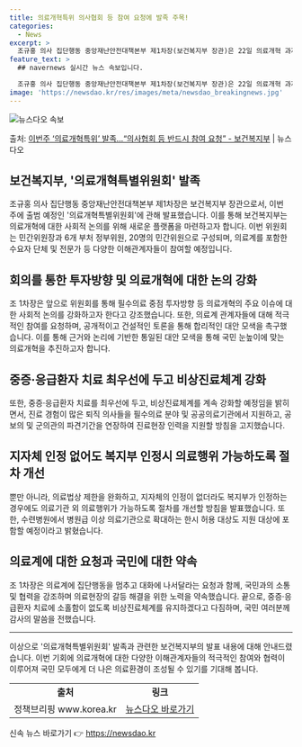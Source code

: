 ```yaml
---
title: 의료개혁특위 의사협회 등 참여 요청에 발족 주목!
categories:
  - News
excerpt: >
  조규홍 의사 집단행동 중앙재난안전대책본부 제1차장(보건복지부 장관)은 22일 의료개혁 과제에 대한 사회적 논…
feature_text: >
  ## navernews 실시간 뉴스 속보입니다.

  조규홍 의사 집단행동 중앙재난안전대책본부 제1차장(보건복지부 장관)은 22일 의료개혁 과제에 대한 사회적 논…
image: 'https://newsdao.kr/res/images/meta/newsdao_breakingnews.jpg'
---
```


![뉴스다오 속보](https://newsdao.kr/res/images/meta/newsdao_breakingnews.jpg)

<p>출처: <a href="https://newsdao.kr/3640" rel="dofollow">이번주 ‘의료개혁특위’ 발족…“의사협회 등 반드시 참여 요청”  - 보건복지부</a> | 뉴스다오</p>

<h2 data-ke-size="size26">보건복지부, '의료개혁특별위원회' 발족</h2>
<p data-ke-size="size16">조규홍 의사 집단행동 중앙재난안전대책본부 제1차장은 보건복지부 장관으로서, 이번 주에 출범 예정인 '의료개혁특별위원회'에 관해 발표했습니다. 이를 통해 보건복지부는 의료개혁에 대한 사회적 논의를 위해 새로운 플랫폼을 마련하고자 합니다. 이번 위원회는 민간위원장과 6개 부처 정부위원, 20명의 민간위원으로 구성되며, 의료계를 포함한 수요자 단체 및 전문가 등 다양한 이해관계자들이 참여할 예정입니다.</p>

<h2 data-ke-size="size26">회의를 통한 투자방향 및 의료개혁에 대한 논의 강화</h2>
<p data-ke-size="size16">조 1차장은 앞으로 위원회를 통해 필수의료 중점 투자방향 등 의료개혁의 주요 이슈에 대한 사회적 논의를 강화하고자 한다고 강조했습니다. 또한, 의료계 관계자들에 대해 적극적인 참여를 요청하며, 공개적이고 건설적인 토론을 통해 합리적인 대안 모색을 촉구했습니다. 이를 통해 근거와 논리에 기반한 통일된 대안 모색을 통해 국민 눈높이에 맞는 의료개혁을 추진하고자 합니다.</p>

<h2 data-ke-size="size26">중증·응급환자 치료 최우선에 두고 비상진료체계 강화</h2>
<p data-ke-size="size16">또한, 중증·응급환자 치료를 최우선에 두고, 비상진료체계를 계속 강화할 예정임을 밝히면서, 진료 경험이 많은 퇴직 의사들을 필수의료 분야 및 공공의료기관에서 지원하고, 공보의 및 군의관의 파견기간을 연장하여 진료현장 인력을 지원할 방침을 고지했습니다.</p>

<h2 data-ke-size="size26">지자체 인정 없어도 복지부 인정시 의료행위 가능하도록 절차 개선</h2>
<p data-ke-size="size16">뿐만 아니라, 의료법상 제한을 완화하고, 지자체의 인정이 없더라도 복지부가 인정하는 경우에도 의료기관 외 의료행위가 가능하도록 절차를 개선할 방침을 발표했습니다. 또한, 수련병원에서 병원급 이상 의료기관으로 확대하는 한시 허용 대상도 지원 대상에 포함할 예정이라고 밝혔습니다.</p>

<h2 data-ke-size="size26">의료계에 대한 요청과 국민에 대한 약속</h2>
<p data-ke-size="size16">조 1차장은 의료계에 집단행동을 멈추고 대화에 나서달라는 요청과 함께, 국민과의 소통 및 협력을 강조하며 의료현장의 갈등 해결을 위한 노력을 약속했습니다. 끝으로, 중증·응급환자 치료에 소홀함이 없도록 비상진료체계를 유지하겠다고 다짐하며, 국민 여러분께 감사의 말씀을 전했습니다.</p>

<hr>  
<p data-ke-size="size16">이상으로 '의료개혁특별위원회' 발족과 관련한 보건복지부의 발표 내용에 대해 안내드렸습니다. 이번 기회에 의료개혁에 대한 다양한 이해관계자들의 적극적인 참여와 협력이 이루어져 국민 모두에게 더 나은 의료환경이 조성될 수 있기를 기대해 봅니다.</p>
<table>
  <tr>
    <td style="text-align: center; height: 17px;"><b>출처</b></td>
    <td style="text-align: center; height: 17px;"><b>링크</b></td>
  </tr>
  <tr>
    <td style="text-align: center; height: 17px;">정책브리핑 www.korea.kr</td>
    <td style="text-align: center; height: 17px;"><a href="https://newsdao.kr/3640">뉴스다오 바로가기</a></td>
  </tr>
</table> 

신속 뉴스 바로가기 👉 <a href="https://newsdao.kr" rel="dofollow">https://newsdao.kr</a>


